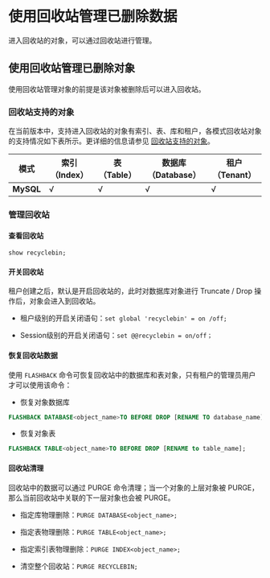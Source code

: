 # 使用回收站管理已删除数据

进入回收站的对象，可以通过回收站进行管理。

## 使用回收站管理已删除对象

使用回收站管理对象的前提是该对象被删除后可以进入回收站。

### 回收站支持的对象

在当前版本中，支持进入回收站的对象有索引、表、库和租户，各模式回收站对象的支持情况如下表所示。更详细的信息请参见 [回收站支持的对象](../../../1000.high-data-availability/100.administrator-guide-flashback/100.objects-supported-by-the-recycle-bin.md)。

|   **模式**   | **索引（Index）** | **表（Table）** | **数据库（Database）** | **租户（Tenant）** |
|------------|---------------|--------------|-------------------|----------------|
| **MySQL**  | √             | √            | √                 | √              |

### 管理回收站

#### 查看回收站

`show recyclebin;`

#### 开关回收站

租户创建之后，默认是开启回收站的，此时对数据库对象进行 Truncate / Drop 操作后，对象会进入到回收站。

* 租户级别的开启关闭语句：`set global 'recyclebin' = on /off;`

* Session级别的开启关闭语句：`set @@recyclebin = on/off；`

#### 恢复回收站数据

使用 `FLASHBACK` 命令可恢复回收站中的数据库和表对象，只有租户的管理员用户才可以使用该命令：

* 恢复对象数据库

```sql
FLASHBACK DATABASE<object_name>TO BEFORE DROP [RENAME TO database_name];
```

* 恢复对象表

```sql
FLASHBACK TABLE<object_name>TO BEFORE DROP [RENAME to table_name];
```

#### 回收站清理

回收站中的数据可以通过 PURGE 命令清理；当一个对象的上层对象被 PURGE，那么当前回收站中关联的下一层对象也会被 PURGE。

* 指定库物理删除：`PURGE DATABASE<object_name>;`

* 指定表物理删除：`PURGE TABLE<object_name>;`

* 指定索引表物理删除：`PURGE INDEX<object_name>;`

* 清空整个回收站：`PURGE RECYCLEBIN;`
